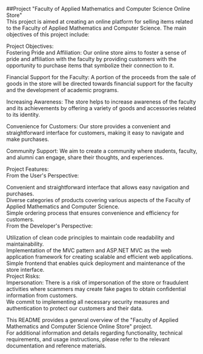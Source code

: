 ##Project "Faculty of Applied Mathematics and Computer Science Online Store"  
This project is aimed at creating an online platform for selling items related to the Faculty of Applied Mathematics and Computer Science. The main objectives of this project include:  
  
Project Objectives:  
Fostering Pride and Affiliation: Our online store aims to foster a sense of pride and affiliation with the faculty by providing customers with the opportunity to purchase items that symbolize their connection to it.  
  
Financial Support for the Faculty: A portion of the proceeds from the sale of goods in the store will be directed towards financial support for the faculty and the development of academic programs.  
  
Increasing Awareness: The store helps to increase awareness of the faculty and its achievements by offering a variety of goods and accessories related to its identity.  
   
Convenience for Customers: Our store provides a convenient and straightforward interface for customers, making it easy to navigate and make purchases.   
   
Community Support: We aim to create a community where students, faculty, and alumni can engage, share their thoughts, and experiences.  
  
Project Features:  
From the User's Perspective:  
  
Convenient and straightforward interface that allows easy navigation and purchases.  
Diverse categories of products covering various aspects of the Faculty of Applied Mathematics and Computer Science.  
Simple ordering process that ensures convenience and efficiency for customers.  
From the Developer's Perspective:  
   
Utilization of clean code principles to maintain code readability and maintainability.  
Implementation of the MVC pattern and ASP.NET MVC as the web application framework for creating scalable and efficient web applications.  
Simple frontend that enables quick deployment and maintenance of the store interface.  
Project Risks:  
Impersonation: There is a risk of impersonation of the store or fraudulent activities where scammers may create fake pages to obtain confidential information from customers.   
We commit to implementing all necessary security measures and authentication to protect our customers and their data.   
   
This README provides a general overview of the "Faculty of Applied Mathematics and Computer Science Online Store" project.  
 For additional information and details regarding functionality, technical requirements, and usage instructions, please refer to the relevant  documentation and reference materials.   
